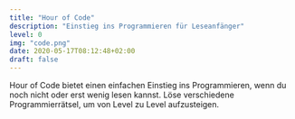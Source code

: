 ```yaml
---
title: "Hour of Code"
description: "Einstieg ins Programmieren für Leseanfänger"
level: 0
img: "code.png"
date: 2020-05-17T08:12:48+02:00
draft: false
---
```


Hour of Code bietet einen einfachen Einstieg ins Programmieren, wenn du noch nicht oder erst wenig lesen kannst. Löse verschiedene Programmierrätsel, um von Level zu Level aufzusteigen.

